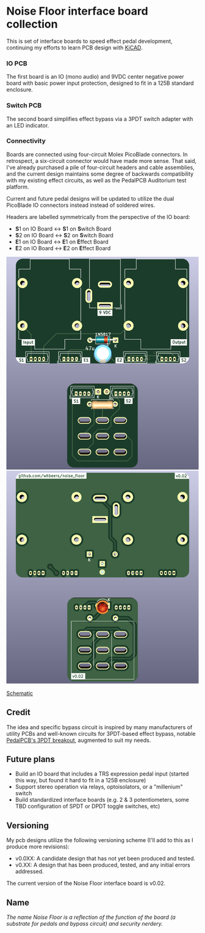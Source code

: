# Noise Floor interface board collection

This is set of interface boards to speed effect pedal development, continuing my efforts to learn PCB design with [KiCAD](https://www.kicad.org/).

### IO PCB
The first board is an IO (mono audio) and 9VDC center negative power board with basic power input protection, designed to fit in a 125B standard enclosure.

### Switch PCB
The second board simplifies effect bypass via a 3PDT switch adapter with an LED indicator.

### Connectivity
Boards are connected using four-circuit Molex PicoBlade connectors. In retrospect, a six-circuit connector would have made more sense. That said, I've already purchased a pile of four-circuit headers and cable assemblies, and the current design maintains some degree of backwards compatibility with my existing effect circuits, as well as the PedalPCB Auditorium test platform.

Current and future pedal designs will be updated to utilize the dual PicoBlade IO connectors instead instead of soldered wires.

Headers are labelled symmetrically from the perspective of the IO board:
 - **S**1 on IO Board <-> **S**1 on **S**witch Board
 - **S**2 on IO Board <-> **S**2 on **S**witch Board
 - **E**1 on IO Board <-> **E**1 on **E**ffect Board
 - **E**2 on IO Board <-> **E**2 on **E**ffect Board

![Front render](renders/front.png)
![Back render](renders/back.png)

[Schematic](hardware/NoiseFloor_schematic_v0.02.pdf)

## Credit

The idea and specific bypass circuit is inspired by many manufacturers of utility PCBs and well-known circuits for 3PDT-based effect bypass, notable [PedalPCB's 3PDT breakout](https://www.pedalpcb.com/product/3pdt/), augmented to suit my needs.

## Future plans

 - Build an IO board that includes a TRS expression pedal input (started this way, but found it hard to fit in a 125B enclosure)
 - Support stereo operation via relays, optoisolators, or a "millenium" switch
 - Build standardized interface boards (e.g. 2 & 3 potentiometers, some TBD configuration of SPDT or DPDT toggle switches, etc)

## Versioning

My pcb designs utilize the following versioning scheme (I'll add to this as I produce more revisions):
 - v0.0XX: A candidate design that has not yet been produced and tested.
 - v0.XX: A design that has been produced, tested, and any initial errors addressed.

The current version of the Noise Floor interface board is v0.02.

## Name
*The name Noise Floor is a reflection of the function of the board (a substrate for pedals and bypass circuit) and security nerdery.*
